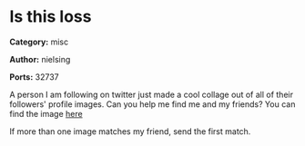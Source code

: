 # Is this loss
**Category:** misc

**Author:** nielsing

**Ports:** 32737

A person I am following on twitter just made a cool collage out of all of their followers' profile images.
Can you help me find me and my friends? You can find the image [here](https://twitter.com/David3141593/status/1642655368948973569)

If more than one image matches my friend, send the first match.
